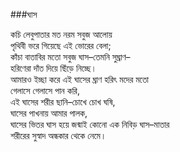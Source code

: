 ###ঘাস

কচি লেবুপাতার মত নরম সবুজ আলোয়   
	পৃথিবী ভরে গিয়েছে এই ভোরের বেলা;   
কাঁচা বাতাবির মতো সবুজ ঘাস–তেমনি সুঘ্রাণ–   
	হরিণেরা দাঁত দিয়ে ছিঁড়ে নিচ্ছে।   
আমারও ইচ্ছা করে এই ঘাসের ঘ্রাণ হরিৎ মদের মতো   
	গেলাসে গেলাসে পান করি,   
এই ঘাসের শরীর ছানি–চোখে চোখ ঘষি,   
	ঘাসের পাখনায় আমার পালক,   
ঘাসের ভিতর ঘাস হয়ে জন্মাই কোনো এক নিবিড় ঘাস–মাতার   
	শরীরের সুস্বাদ অন্ধকার থেকে নেমে।
